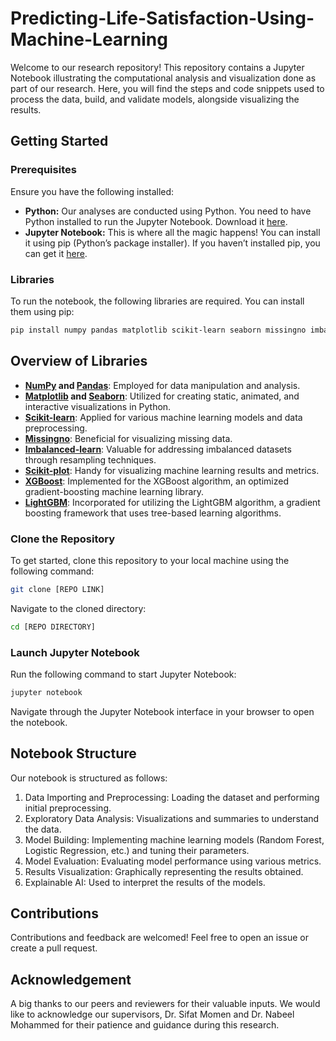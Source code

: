 # Predicting-Life-Satisfaction-Using-Machine-Learning
Welcome to our research repository! This repository contains a Jupyter Notebook illustrating the computational analysis and visualization done as part of our research. Here, you will find the steps and code snippets used to process the data, build, and validate models, alongside visualizing the results.

## Getting Started

### Prerequisites

Ensure you have the following installed:
- **Python:** Our analyses are conducted using Python. You need to have Python installed to run the Jupyter Notebook. Download it [here](https://www.python.org/downloads/).
- **Jupyter Notebook:** This is where all the magic happens! You can install it using pip (Python’s package installer). If you haven’t installed pip, you can get it [here](https://pip.pypa.io/en/stable/installation/).

### Libraries
To run the notebook, the following libraries are required. You can install them using pip:

```bash
pip install numpy pandas matplotlib scikit-learn seaborn missingno imbalanced-learn scikit-plot xgboost lightgbm

```
## Overview of Libraries
- **[NumPy](https://numpy.org/) and [Pandas](https://pandas.pydata.org/)**: Employed for data manipulation and analysis.
- **[Matplotlib](https://matplotlib.org/) and [Seaborn](https://seaborn.pydata.org/)**: Utilized for creating static, animated, and interactive visualizations in Python.
- **[Scikit-learn](https://scikit-learn.org/stable/)**: Applied for various machine learning models and data preprocessing.
- **[Missingno](https://github.com/ResidentMario/missingno)**: Beneficial for visualizing missing data.
- **[Imbalanced-learn](https://imbalanced-learn.org/stable/)**: Valuable for addressing imbalanced datasets through resampling techniques.
- **[Scikit-plot](https://scikit-plot.readthedocs.io/en/stable/)**: Handy for visualizing machine learning results and metrics.
- **[XGBoost](https://xgboost.readthedocs.io/en/latest/)**: Implemented for the XGBoost algorithm, an optimized gradient-boosting machine learning library.
- **[LightGBM](https://lightgbm.readthedocs.io/en/latest/)**: Incorporated for utilizing the LightGBM algorithm, a gradient boosting framework that uses tree-based learning algorithms.

### Clone the Repository
To get started, clone this repository to your local machine using the following command:
```bash
git clone [REPO LINK]
```
Navigate to the cloned directory:

```bash
cd [REPO DIRECTORY]
```

### Launch Jupyter Notebook 
Run the following command to start Jupyter Notebook:
```bash
jupyter notebook
```
Navigate through the Jupyter Notebook interface in your browser to open the notebook.

## Notebook Structure
Our notebook is structured as follows:

1. Data Importing and Preprocessing: Loading the dataset and performing initial preprocessing.
2. Exploratory Data Analysis: Visualizations and summaries to understand the data.
3. Model Building: Implementing machine learning models (Random Forest, Logistic Regression, etc.) and tuning their parameters.
4. Model Evaluation: Evaluating model performance using various metrics.
5. Results Visualization: Graphically representing the results obtained.
6. Explainable AI: Used to interpret the results of the models.

## Contributions
Contributions and feedback are welcomed! Feel free to open an issue or create a pull request.

## Acknowledgement
A big thanks to our peers and reviewers for their valuable inputs. We would like to acknowledge our supervisors, Dr. Sifat Momen and Dr. Nabeel Mohammed for their patience and guidance during this research.
